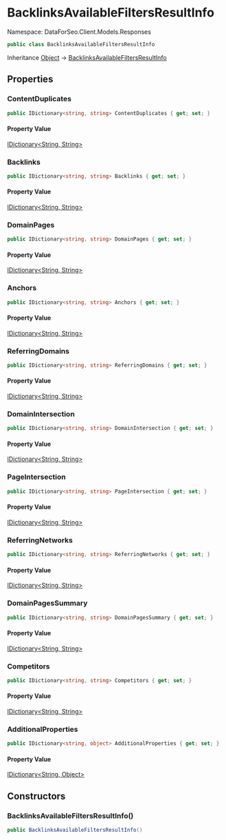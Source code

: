 # BacklinksAvailableFiltersResultInfo

Namespace: DataForSeo.Client.Models.Responses

```csharp
public class BacklinksAvailableFiltersResultInfo
```

Inheritance [Object](https://docs.microsoft.com/en-us/dotnet/api/system.object) → [BacklinksAvailableFiltersResultInfo](./dataforseo.client.models.responses.backlinksavailablefiltersresultinfo.md)

## Properties

### **ContentDuplicates**

```csharp
public IDictionary<string, string> ContentDuplicates { get; set; }
```

#### Property Value

[IDictionary&lt;String, String&gt;](https://docs.microsoft.com/en-us/dotnet/api/system.collections.generic.idictionary-2)<br>

### **Backlinks**

```csharp
public IDictionary<string, string> Backlinks { get; set; }
```

#### Property Value

[IDictionary&lt;String, String&gt;](https://docs.microsoft.com/en-us/dotnet/api/system.collections.generic.idictionary-2)<br>

### **DomainPages**

```csharp
public IDictionary<string, string> DomainPages { get; set; }
```

#### Property Value

[IDictionary&lt;String, String&gt;](https://docs.microsoft.com/en-us/dotnet/api/system.collections.generic.idictionary-2)<br>

### **Anchors**

```csharp
public IDictionary<string, string> Anchors { get; set; }
```

#### Property Value

[IDictionary&lt;String, String&gt;](https://docs.microsoft.com/en-us/dotnet/api/system.collections.generic.idictionary-2)<br>

### **ReferringDomains**

```csharp
public IDictionary<string, string> ReferringDomains { get; set; }
```

#### Property Value

[IDictionary&lt;String, String&gt;](https://docs.microsoft.com/en-us/dotnet/api/system.collections.generic.idictionary-2)<br>

### **DomainIntersection**

```csharp
public IDictionary<string, string> DomainIntersection { get; set; }
```

#### Property Value

[IDictionary&lt;String, String&gt;](https://docs.microsoft.com/en-us/dotnet/api/system.collections.generic.idictionary-2)<br>

### **PageIntersection**

```csharp
public IDictionary<string, string> PageIntersection { get; set; }
```

#### Property Value

[IDictionary&lt;String, String&gt;](https://docs.microsoft.com/en-us/dotnet/api/system.collections.generic.idictionary-2)<br>

### **ReferringNetworks**

```csharp
public IDictionary<string, string> ReferringNetworks { get; set; }
```

#### Property Value

[IDictionary&lt;String, String&gt;](https://docs.microsoft.com/en-us/dotnet/api/system.collections.generic.idictionary-2)<br>

### **DomainPagesSummary**

```csharp
public IDictionary<string, string> DomainPagesSummary { get; set; }
```

#### Property Value

[IDictionary&lt;String, String&gt;](https://docs.microsoft.com/en-us/dotnet/api/system.collections.generic.idictionary-2)<br>

### **Competitors**

```csharp
public IDictionary<string, string> Competitors { get; set; }
```

#### Property Value

[IDictionary&lt;String, String&gt;](https://docs.microsoft.com/en-us/dotnet/api/system.collections.generic.idictionary-2)<br>

### **AdditionalProperties**

```csharp
public IDictionary<string, object> AdditionalProperties { get; set; }
```

#### Property Value

[IDictionary&lt;String, Object&gt;](https://docs.microsoft.com/en-us/dotnet/api/system.collections.generic.idictionary-2)<br>

## Constructors

### **BacklinksAvailableFiltersResultInfo()**

```csharp
public BacklinksAvailableFiltersResultInfo()
```
